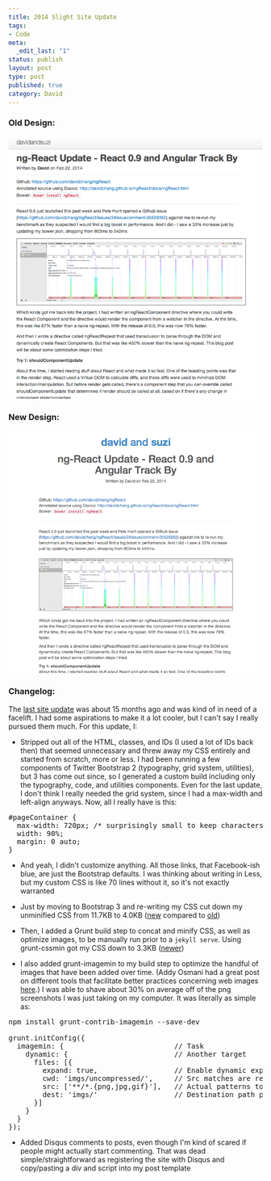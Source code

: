 ```yaml
---
title: 2014 Slight Site Update
tags:
- Code
meta:
  _edit_last: "1"
status: publish
layout: post
type: post
published: true
category: David
---
```

### Old Design:
<a href="../imgs/slightSiteUpdate/old.png"><img src="../imgs/slightSiteUpdate/old.png"/></a>

### New Design:
<a href="../imgs/slightSiteUpdate/new.png"><img src="../imgs/slightSiteUpdate/new.png"/></a>

### Changelog:

The [last site update](/another-site-update/) was about 15 months ago and was kind of in need of a facelift. I had some aspirations to make it a lot cooler, but I can't say I really pursued them much. For this update, I:

- Stripped out all of the HTML, classes, and IDs (I used a lot of IDs back then) that seemed unnecessary and threw away my CSS entirely and started from scratch, more or less. I had been running a few components of Twitter Bootstrap 2 (typography, grid system, utilities), but 3 has come out since, so I generated a custom build including only the typography, code, and utilities components. Even for the last update, I don't think I really needed the grid system, since I had a max-width and left-align anyways. Now, all I really have is this:

<pre>#pageContainer {
  max-width: 720px; /* surprisingly small to keep characters per line lower */
  width: 90%;
  margin: 0 auto;
}
</pre>

- And yeah, I didn't customize anything. All those links, that Facebook-ish blue, are just the Bootstrap defaults. I was thinking about writing in Less, but my custom CSS is like 70 lines without it, so it's not exactly warranted

- Just by moving to Bootstrap 3 and re-writing my CSS cut down my unminified CSS from 11.7KB to 4.0KB ([new](http://www.webpagetest.org/result/140604_6S_VFH/) compared to [old](http://www.webpagetest.org/result/130304_W2_2CF/))

- Then, I added a Grunt build step to concat and minify CSS, as well as optimize images, to be manually run prior to a ```jekyll serve```. Using grunt-cssmin got my CSS down to 3.3KB ([newer](http://www.webpagetest.org/result/140606_D7_PSW/))

- I also added grunt-imagemin to my build step to optimize the handful of images that have been added over time. (Addy Osmani had a great post on different tools that facilitate better practices concerning web images [here](http://addyosmani.com/blog/image-optimization-tools/).) I was able to shave about 30% on average off of the png screenshots I was just taking on my computer. It was literally as simple as:

<pre>npm install grunt-contrib-imagemin --save-dev

grunt.initConfig({
  imagemin: {                          // Task
    dynamic: {                         // Another target
      files: [{
        expand: true,                  // Enable dynamic expansion
        cwd: 'imgs/uncompressed/',     // Src matches are relative to this path
        src: ['**/*.{png,jpg,gif}'],   // Actual patterns to match
        dest: 'imgs/'                  // Destination path prefix
      }]
    }
  }
});
</pre>

- Added Disqus comments to posts, even though I'm kind of scared if people might actually start commenting. That was dead simple/straightforward as registering the site with Disqus and copy/pasting a div and script into my post template